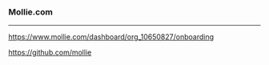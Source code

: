 ### Mollie.com
---
https://www.mollie.com/dashboard/org_10650827/onboarding


https://github.com/mollie




```
```

```
```

```
```


